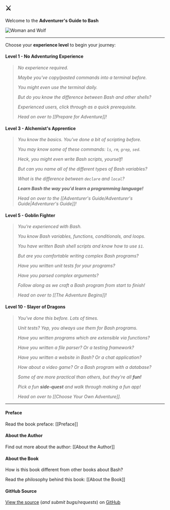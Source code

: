 ## ⚔️

Welcome to the **Adventurer's Guide to Bash**

![Woman and Wolf](AdventurersGuideToBash.jpg)

---

Choose your **experience level** to begin your journey:

#### Level 1 - No Adventuring Experience

> _No experience required._
> 
> _Maybe you've copy/pasted commands into a terminal before._
> 
> _You might even use the terminal daily._
> 
> _But do you know the difference between Bash and other shells?_
>
> _Experienced users, click through as a quick prerequisite._
>
> _Head on over to [[Prepare for Adventure]]!_

#### Level 3 - Alchemist's Apprentice

> _You know the basics. You've done a bit of scripting before._
> 
> _You may know some of these commands: `ls`, `rm`, `grep`, `sed`._
> 
> _Heck, you might even write Bash scripts, yourself!_
> 
> _But can you name all of the different types of Bash variables?_
> 
> _What is the difference between `declare` and `local`?_
> 
> _**Learn Bash the way you'd learn a programming language!**_
> 
> _Head on over to the [[Adventurer's Guide/Adventurer's Guide|Adventurer's Guide]]!_

#### Level 5 - Goblin Fighter

> _You're experienced with Bash._
> 
> _You know Bash variables, functions, conditionals, and loops._
> 
> _You have written Bash shell scripts and know how to use `$1`._
> 
> _But are you comfortable writing complex Bash programs?_
> 
> _Have you written unit tests for your programs?_
>
> _Have you parsed complex arguments?_
>
> _Follow along as we craft a Bash program from start to finish!_
> 
> _Head on over to [[The Adventure Begins]]!_

#### Level 10 - Slayer of Dragons

> _You've done this before. Lots of times._
> 
> _Unit tests? Yep, you always use them for Bash programs._
> 
> _Have you written programs which are extensible via functions?_
> 
> _Have you written a file parser? Or a testing framework?_
> 
> _Have you written a website in Bash? Or a chat application?_
>
> _How about a video game? Or a Bash program with a database?_
> 
> _Some of are more practical than others, but they're all **fun!**_
> 
> _Pick a fun **side-quest** and walk through making a fun app!_
> 
> _Head on over to [[Choose Your Own Adventure]]._

---

#### Preface

Read the book preface: [[Preface]]

#### About the Author

Find out more about the author: [[About the Author]]

#### About the Book

How is this book different from other books about Bash?

Read the philosophy behind this book: [[About the Book]]

#### GitHub Source

[View the source][GitHub] (_and submit bugs/requests_) on [GitHub][]

[GitHub]: https://github.com/beccasaurus/adventurers-guide-to-bash/
